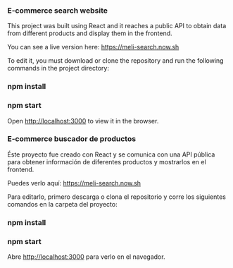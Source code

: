 ### E-commerce search website

This project was built using React and it reaches a public API to obtain data from different products and display them in the frontend.

You can see a live version here: https://meli-search.now.sh

To edit it, you must download or clone the repository and run the following commands in the project directory:
  
### npm install

### npm start

Open [http://localhost:3000](http://localhost:3000) to view it in the browser.



### E-commerce buscador de productos

Éste proyecto fue creado con React y se comunica con una API pública para obtener información de diferentes productos y mostrarlos en el frontend.

Puedes verlo aquí: https://meli-search.now.sh

Para editarlo, primero descarga o clona el repositorio y corre los siguientes comandos en la carpeta del proyecto:

### npm install

### npm start

Abre [http://localhost:3000](http://localhost:3000) para verlo en el navegador.
